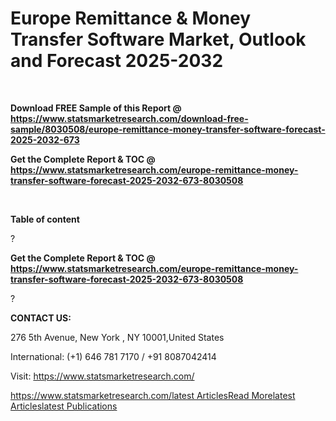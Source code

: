 <h1>Europe Remittance & Money Transfer Software Market, Outlook and Forecast 2025-2032</h1><br/><p><strong>Download FREE Sample of this Report @ <a href="https://www.statsmarketresearch.com/download-free-sample/8030508/europe-remittance-money-transfer-software-forecast-2025-2032-673">https://www.statsmarketresearch.com/download-free-sample/8030508/europe-remittance-money-transfer-software-forecast-2025-2032-673</a></strong></p>
 
 
 
 <div><b>Get the Complete Report & TOC @ <a href="https://www.statsmarketresearch.com/europe-remittance-money-transfer-software-forecast-2025-2032-673-8030508">https://www.statsmarketresearch.com/europe-remittance-money-transfer-software-forecast-2025-2032-673-8030508</a></b></div>
 
 
 
 <p><br />
 
 <b>Table of content</b></p>
 
 
 
 <p>? </p>
 
 
 
 <div><b>Get the Complete Report & TOC @ <a href="https://www.statsmarketresearch.com/europe-remittance-money-transfer-software-forecast-2025-2032-673-8030508">https://www.statsmarketresearch.com/europe-remittance-money-transfer-software-forecast-2025-2032-673-8030508</a></b></div>
 
 
 
 <p>? </p>
 
 
 
 <p><b>CONTACT US:</b><br />
 
 276 5th Avenue, New York , NY 10001,United States<br />
 
 International: (+1) 646 781 7170 / +91 8087042414<br />
 
 Visit: <a href="https://www.statsmarketresearch.com/">https://www.statsmarketresearch.com/</a><br />
 
 <a href="https://gyeongbokgung.com">https://www.statsmarketresearch.com/</a><a href="https://hallyeomaritime.com">latest Articles</a><a href="https://jingwansa.com">Read More</a><a href="https://nguoiviet.jp/">latest Articles</a><a href="https://www.intelmarketresearch.com/">latest Publications</a></p>